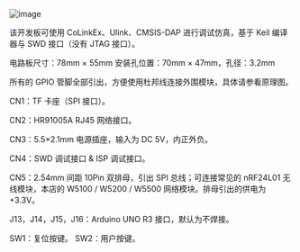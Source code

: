 ![image](https://github.com/arm8686/W7500P-Tau/blob/master/pic/W7500P-Tau5.jpg)

该开发板可使用 CoLinkEx、Ulink、CMSIS-DAP 进行调试仿真，基于 Keil 编译器与 SWD 接口（没有 JTAG 接口）。

电路板尺寸：78mm × 55mm
安装孔位置：70mm × 47mm，孔径：3.2mm

所有的 GPIO 管脚全部引出，方便使用杜邦线连接外围模块，具体请参看原理图。

CN1：TF 卡座（SPI 接口）。

CN2：HR91005A RJ45 网络接口。

CN3：5.5×2.1mm 电源插座，输入为 DC 5V，内正外负。

CN4：SWD 调试接口 & ISP 调试接口。

CN5：2.54mm 间距 10Pin 双排母，引出 SPI 总线；可连接常见的 nRF24L01 无线模块，本店的 W5100 / W5200 / W5500 网络模块。排母引出的供电为+3.3V。

J13，J14，J15，J16：Arduino UNO R3 接口，默认为不焊接。

SW1：复位按键。
SW2：用户按键。
